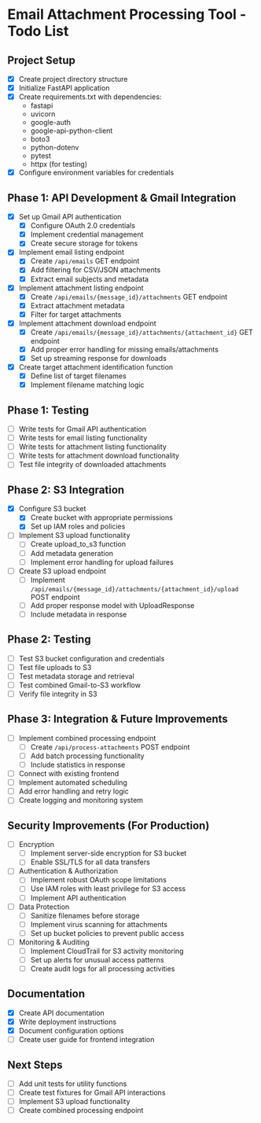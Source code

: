 # Email Attachment Processing Tool - Todo List

## Project Setup
- [x] Create project directory structure
- [x] Initialize FastAPI application
- [x] Create requirements.txt with dependencies:
  - fastapi
  - uvicorn
  - google-auth
  - google-api-python-client
  - boto3
  - python-dotenv
  - pytest
  - httpx (for testing)
- [x] Configure environment variables for credentials

## Phase 1: API Development & Gmail Integration
- [x] Set up Gmail API authentication
  - [x] Configure OAuth 2.0 credentials
  - [x] Implement credential management
  - [x] Create secure storage for tokens
- [x] Implement email listing endpoint
  - [x] Create `/api/emails` GET endpoint
  - [x] Add filtering for CSV/JSON attachments
  - [x] Extract email subjects and metadata
- [x] Implement attachment listing endpoint
  - [x] Create `/api/emails/{message_id}/attachments` GET endpoint
  - [x] Extract attachment metadata
  - [x] Filter for target attachments
- [x] Implement attachment download endpoint
  - [x] Create `/api/emails/{message_id}/attachments/{attachment_id}` GET endpoint
  - [x] Add proper error handling for missing emails/attachments
  - [x] Set up streaming response for downloads
- [x] Create target attachment identification function
  - [x] Define list of target filenames
  - [x] Implement filename matching logic

## Phase 1: Testing
- [ ] Write tests for Gmail API authentication
- [ ] Write tests for email listing functionality
- [ ] Write tests for attachment listing functionality
- [ ] Write tests for attachment download functionality
- [ ] Test file integrity of downloaded attachments

## Phase 2: S3 Integration
- [x] Configure S3 bucket
  - [x] Create bucket with appropriate permissions
  - [x] Set up IAM roles and policies
- [ ] Implement S3 upload functionality
  - [ ] Create upload_to_s3 function
  - [ ] Add metadata generation
  - [ ] Implement error handling for upload failures
- [ ] Create S3 upload endpoint
  - [ ] Implement `/api/emails/{message_id}/attachments/{attachment_id}/upload` POST endpoint
  - [ ] Add proper response model with UploadResponse
  - [ ] Include metadata in response

## Phase 2: Testing
- [ ] Test S3 bucket configuration and credentials
- [ ] Test file uploads to S3
- [ ] Test metadata storage and retrieval
- [ ] Test combined Gmail-to-S3 workflow
- [ ] Verify file integrity in S3

## Phase 3: Integration & Future Improvements
- [ ] Implement combined processing endpoint
  - [ ] Create `/api/process-attachments` POST endpoint
  - [ ] Add batch processing functionality
  - [ ] Include statistics in response
- [ ] Connect with existing frontend
- [ ] Implement automated scheduling
- [ ] Add error handling and retry logic
- [ ] Create logging and monitoring system

## Security Improvements (For Production)
- [ ] Encryption
  - [ ] Implement server-side encryption for S3 bucket
  - [ ] Enable SSL/TLS for all data transfers
- [ ] Authentication & Authorization
  - [ ] Implement robust OAuth scope limitations
  - [ ] Use IAM roles with least privilege for S3 access
  - [ ] Implement API authentication
- [ ] Data Protection
  - [ ] Sanitize filenames before storage
  - [ ] Implement virus scanning for attachments
  - [ ] Set up bucket policies to prevent public access
- [ ] Monitoring & Auditing
  - [ ] Implement CloudTrail for S3 activity monitoring
  - [ ] Set up alerts for unusual access patterns
  - [ ] Create audit logs for all processing activities

## Documentation
- [x] Create API documentation
- [x] Write deployment instructions
- [x] Document configuration options
- [ ] Create user guide for frontend integration

## Next Steps
- [ ] Add unit tests for utility functions
- [ ] Create test fixtures for Gmail API interactions
- [ ] Implement S3 upload functionality
- [ ] Create combined processing endpoint
